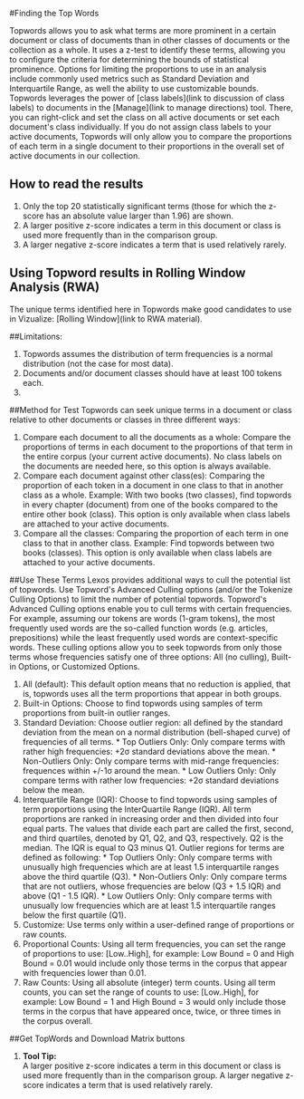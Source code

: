 #Finding the Top Words

Topwords allows you to ask what terms are more prominent in a certain document or class of documents than in other classes of documents or the collection as a whole. It uses a z-test to identify these terms, allowing you to configure the criteria for determining the bounds of statistical prominence. Options for limiting the proportions to use in an analysis include commonly used metrics such as Standard Deviation and Interquartile Range, as well the ability to use customizable bounds. Topwords leverages the power of [class labels](link to discussion of class labels) to documents in the [Manage](link to manage directions) tool. There, you can right-click and set the class on all active documents or set each document's class individually. If you do not assign class labels to your active documents, Topwords will only allow you to compare the proportions of each term in a single document to their proportions in the overall set of active documents in our collection.

## How to read the results
  1. Only the top 20 statistically significant terms (those for which the z-score has an absolute value larger than 1.96) are shown. 
  2. A larger positive z-score indicates a term in this document or class is used more frequently than in the comparison group.
  3. A larger negative z-score indicates a term that is used relatively rarely.
  
## Using Topword results in Rolling Window Analysis (RWA)
The unique terms identified here in Topwords make good candidates to use in Vizualize: [Rolling Window](link to RWA material).
    
##Limitations: 
  1. Topwords assumes the distribution of term frequencies is a normal distribution (not the case for most data).
  2. Documents and/or document classes should have at least 100 tokens each. 
  3. 

##Method for Test
Topwords can seek unique terms in a document or class relative to other documents or classes in three different ways:
1. Compare each document to all the documents as a whole: Compare the proportions of terms in each document to the proportions of that term in the entire corpus (your current active documents). No class labels on the documents are needed here, so this option is always available.
2. Compare each document against other class(es): Comparing the proportion of each token in a document in one class to that in another class as a whole. Example: With two books (two classes), find topwords in every chapter (document) from one of the books compared to the entire other book (class). This option is only available when class labels are attached to your active documents.
3. Compare all the classes: Comparing the proportion of each term in one class to that in another class. Example: Find topwords between two books (classes). This option is only available when class labels are attached to your active documents.

##Use These Terms
Lexos provides additional ways to cull the potential list of topwords. Use Topword's Advanced Culling options (and/or the Tokenize Culling Options) to limit the number of potential topwords. Topword's Advanced Culling options enable you to cull terms with certain frequencies. For example, assuming our tokens are words (1-gram tokens), the most frequently used words are the so-called function words (e.g. articles, prepositions) while the least frequently used words are context-specific words. These culling options allow you to seek topwords from only those terms whose frequencies satisfy one of three options: All (no culling), Built-in Options, or Customized Options.

1. All (default): This default option means that no reduction is applied, that is, topwords uses all the term proportions that appear in both groups.
2. Built-in Options: Choose to find topwords using samples of term proportions from built-in outlier ranges.
  1. Standard Deviation: Choose outlier region: all defined by the standard deviation from the mean on a normal distribution (bell-shaped curve) of frequencies of all terms.
    * Top Outliers Only: Only compare terms with rather high frequencies: +2&#963; standard deviations above the mean.
    * Non-Outliers Only: Only compare terms with mid-range frequencies: frequences within +/-1&#963; around the mean.
    * Low  Outliers Only: Only compare terms with rather low frequencies: +2&#963; standard deviations below the mean.
  2. Interquartile Range (IQR): Choose to find topwords using samples of term proportions using the InterQuartile Range (IQR). All term proportions are ranked in increasing order and then divided into four equal parts. The values that divide each part are called the first, second, and third quartiles, denoted by Q1, Q2, and Q3, respectively. Q2 is the median. The IQR is equal to Q3 minus Q1. Outlier regions for terms are defined as following:
    * Top Outliers Only: Only compare terms with unusually high frequencies which are at least 1.5 interquartile ranges above the third quartile (Q3).
    * Non-Outliers Only: Only compare terms that are not outliers, whose frequencies are below (Q3 + 1.5 IQR) and above (Q1 - 1.5 IQR).
    * Low Outliers Only: Only compare terms with unusually low frequencies which are at least 1.5 interquartile ranges below the first quartile (Q1).
3. Customize: Use terms only within a user-defined range of proportions or raw counts.
  1. Proportional Counts: Using all term frequencies, you can set the range of proportions to use: \[Low..High\], for example: Low Bound = 0 and High Bound = 0.01 would include only those terms in the corpus that appear with frequencies lower than 0.01.
  2. Raw Counts:  Using all absolute (integer) term counts. Using all term counts, you can set the range of counts to use: \[Low..High\], for example:  Low Bound = 1 and High Bound = 3 would only include those terms in the corpus that have appeared once, twice, or three times in the corpus overall.

##Get TopWords and Download Matrix buttons
1. __Tool Tip:__  
A larger positive z-score indicates a term in this document or class is used more frequently than in the comparison group. A larger negative z-score indicates a term that is used relatively rarely.
